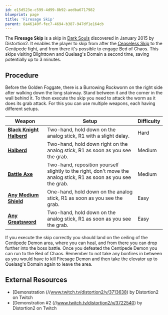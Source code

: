 ```yaml
---
id: e15d523e-c599-4d99-8b92-aedba6717982
blueprint: page
title: 'Firesage Skip'
parent: 8a46140f-fec7-4694-b387-947df1e164cb
---
```

The **Firesage Skip** is a skip in [Dark Souls](/darksouls) discovered in January 2015 by Distortion2. It enables the player to skip from after the [Ceaseless Skip](/darksouls/ceaseless-skip) to the Centipede fight, and from there it's possible to engage Bed of Chaos. This skips visiting Blighttown and Quelaag's Domain a second time, saving potentially up to 3 minutes.

## Procedure

Before the Golden Foggate, there is a Burrowing Rockworm on the right side after walking down the long stairway. Stand between it and the corner in the wall behind it. To then execute the skip you need to attack the worm as it does its grab attack. For this you can use multiple weapons, each having different setups.

| Weapon                                                                   | Setup                                                                                                             | Difficulty |
| ------------------------------------------------------------------------ | ----------------------------------------------------------------------------------------------------------------- | ---------- |
| **[Black Knight Halberd](//darksouls.wikidot.com/black-knight-halberd)** | Two-hand, hold down on the analog stick, R1 with a slight delay.                                                  | Hard       |
| **[Halberd](//darksouls.wikidot.com/halberd)**                           | Two-hand, hold down right on the analog stick, R1 as soon as you see the grab.                                    | Medium     |
| **[Battle Axe](//darksouls.wikidot.com/battle-axe)**                     | Two-hand, reposition yourself slightly to the right, don't move the analog stick, R1 as soon as you see the grab. | Medium     |
| **[Any Medium Shield](//darksouls.wikidot.com/shields)**                 | One-hand, hold down on the analog stick, R1 as soon as you see the grab.                                          | Easy       |
| **[Any Greatsword](//darksouls.wikidot.com/greatswords)**                | Two-hand, hold down on the analog stick, R1 as soon as you see the grab.                                          | Easy       |

If you execute the skip correctly you should land on the ceiling of the Centipede Demon area, where you can heal, and from there you can drop further into the boss battle. Once you defeated the Centipede Demon you can run to the Bed of Chaos. Remember to not take any bonfires in between as you would have to kill Firesage Demon and then take the elevator up to Quelaag's Domain again to leave the area.

## External Resources

- [Demonstration (//www.twitch.tv/distortion2/v/3713638) by Distortion2 on Twitch
- [Demonstration #2 (//www.twitch.tv/distortion2/v/3722540) by Distortion2 on Twitch
